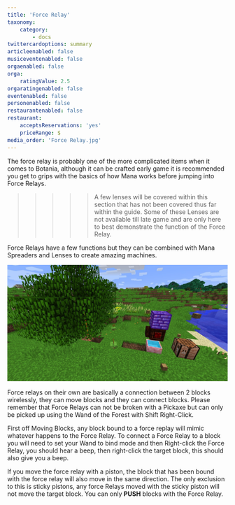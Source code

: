 ```yaml
---
title: 'Force Relay'
taxonomy:
    category:
        - docs
twittercardoptions: summary
articleenabled: false
musiceventenabled: false
orgaenabled: false
orga:
    ratingValue: 2.5
orgaratingenabled: false
eventenabled: false
personenabled: false
restaurantenabled: false
restaurant:
    acceptsReservations: 'yes'
    priceRange: $
media_order: 'Force Relay.jpg'
---
```


The force relay is probably one of the more complicated items when it comes to Botania, although it can be crafted early game it is recommended you get to grips with the basics of how Mana works before jumping into Force Relays.

>>>>> A few lenses will be covered within this section that has not been covered thus far within the guide. Some of these Lenses are not available till late game and are only here to best demonstrate the function of the Force Relay.

Force Relays have a few functions but they can be combined with Mana Spreaders and Lenses to create amazing machines.

![](Force%20Relay.jpg)

Force relays on their own are basically a connection between 2 blocks wirelessly, they can move blocks and they can connect blocks. Please remember that Force Relays can not be broken with a Pickaxe but can only be picked up using the Wand of the Forest with Shift Right-Click.

First off Moving Blocks, any block bound to a force replay will mimic whatever happens to the Force Relay. To connect a Force Relay to a block you will need to set your Wand to bind mode and then Right-click the Force Relay, you should hear a beep, then right-click the target block, this should also give you a beep.

If you move the force relay with a piston, the block that has been bound with the force relay will also move in the same direction. The only exclusion to this is sticky pistons, any force Relays moved with the sticky piston will not move the target block. You can only **PUSH** blocks with the Force Relay.